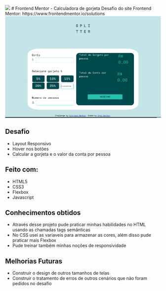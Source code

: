 <img src="https://img.shields.io/badge/author-Igor%20Santos-red">
# Frontend Mentor - Calculadora de gorjeta
Desafio do site Frontend Mentor: https://www.frontendmentor.io/solutions

<img src="images/screens/screen-web.png">


  
## Desafio

- Layout Responsivo
- Hover nos botões
- Calcular a gorjeta e o valor da conta por pessoa
  
## Feito com:

- HTML5
- CSS3
- Flexbox
- Javascript

  
## Conhecimentos obtidos

- Através desse projeto pude praticar minhas habilidades no HTML usando as chamadas tags semânticas
- No CSS usei as variaveis para armazenar as cores, além disso pude praticar mais Flexbox 
- Pude treinar também minhas noções de responsividade

  
## Melhorias Futuras 

- Construir o design de outros tamanhos de telas
- Construir o tratamento de erros de outros cenários que não foram pedidos no desafio

